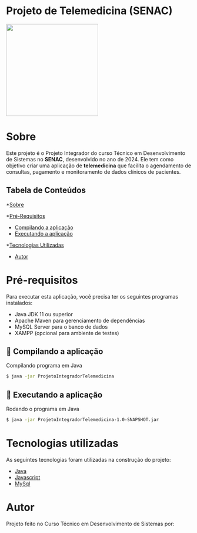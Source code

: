 # Projeto de Telemedicina (SENAC)

<img src="https://cdn-icons-png.flaticon.com/512/7228/7228311.png" height="250" width="250">

Sobre
=========
Este projeto é o Projeto Integrador do curso Técnico em Desenvolvimento de Sistemas no <b>SENAC</b>, desenvolvido no ano de 2024. 
Ele tem como objetivo criar uma aplicação de <b>telemedicina</b> que facilita o agendamento de consultas, pagamento e monitoramento de dados clínicos de pacientes.

Tabela de Conteúdos
-----------------------

*[Sobre](#sobre)

*[Pré-Requisitos](#pré-requisitos)                      
* [Compilando a aplicação](#Compilando-a-aplicação)
* [Executando a aplicação](#Executando-a-aplicação)

*[Tecnologias Utilizadas](#tecnologias-utilizadas)
* [Autor](#autor) 

Pré-requisitos
==============
Para executar esta aplicação, você precisa ter os seguintes programas instalados:

<ul>
<li>Java JDK 11 ou superior</li>
<li>Apache Maven para gerenciamento de dependências</li>
<li>MySQL Server para o banco de dados</li>
<li>XAMPP (opcional para ambiente de testes)</li>
</ul>

🚀 Compilando a aplicação
---------------------------
Compilando programa em Java

```bash
$ java -jar ProjetoIntegradorTelemedicina
```

🚀 Executando a aplicação
----------------------
Rodando o programa em Java

```bash
$ java -jar ProjetoIntegradorTelemedicina-1.0-SNAPSHOT.jar
```


Tecnologias utilizadas
======================

As seguintes tecnologias foram utilizadas na construção do projeto:

- [Java](https://www.oracle.com/br/java/)
- [Javascript](https://developer.mozilla.org/pt-BR/docs/Web/JavaScript)
- [MySql](https://www.mysql.com/)


Autor
=====
Projeto feito no Curso Técnico em Desenvolvimento de Sistemas por:<br>